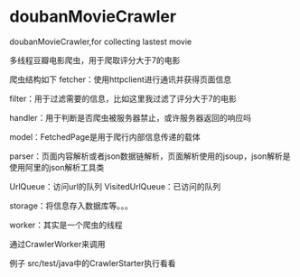# doubanMovieCrawler
doubanMovieCrawler,for collecting lastest movie

多线程豆瓣电影爬虫，用于爬取评分大于7的电影

爬虫结构如下
fetcher：使用httpclient进行通讯并获得页面信息

filter：用于过滤需要的信息，比如这里我过滤了评分大于7的电影

handler：用于判断是否爬虫被服务器禁止，或许服务器返回的响应吗

model：FetchedPage是用于爬行内部信息传递的载体

parser：页面内容解析或者json数据链解析，页面解析使用的jsoup，json解析是使用阿里的json解析工具类

UrlQueue：访问url的队列
VisitedUrlQueue：已访问的队列

storage：将信息存入数据库等。。。

worker：其实是一个爬虫的线程

通过CrawlerWorker来调用

例子
src/test/java中的CrawlerStarter执行看看
